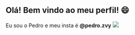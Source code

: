 ## Olá! Bem vindo ao meu perfil! 😄
Eu sou o Pedro e meu insta é **@pedro.zvy**
![]([https://media.tenor.com/lW2uDHk_ZRgAAAAi/peepoleave.gif](https://media1.tenor.com/m/hvGNe7VV0-IAAAAd/savagebaby-gasta.gif))
